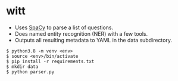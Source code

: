 # witt

* Uses [SpaCy](https://spacy.io/) to parse a list of questions.
* Does named entity recognition (NER) with a few tools.
* Outputs all resulting metadata to YAML in the data subdirectory.

```
$ python3.8 -m venv <env>
$ source <env>/bin/activate
$ pip install -r requirements.txt
$ mkdir data
$ python parser.py
```  
